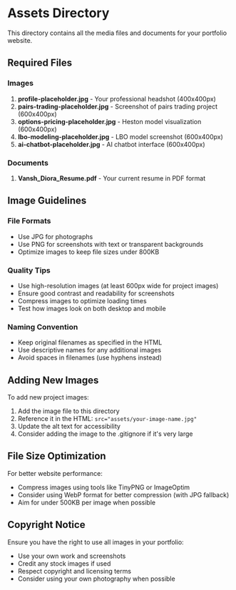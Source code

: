 # Assets Directory

This directory contains all the media files and documents for your portfolio website.

## Required Files

### Images
1. **profile-placeholder.jpg** - Your professional headshot (400x400px)
2. **pairs-trading-placeholder.jpg** - Screenshot of pairs trading project (600x400px)
3. **options-pricing-placeholder.jpg** - Heston model visualization (600x400px)
4. **lbo-modeling-placeholder.jpg** - LBO model screenshot (600x400px)
5. **ai-chatbot-placeholder.jpg** - AI chatbot interface (600x400px)

### Documents
1. **Vansh_Diora_Resume.pdf** - Your current resume in PDF format

## Image Guidelines

### File Formats
- Use JPG for photographs
- Use PNG for screenshots with text or transparent backgrounds
- Optimize images to keep file sizes under 800KB

### Quality Tips
- Use high-resolution images (at least 600px wide for project images)
- Ensure good contrast and readability for screenshots
- Compress images to optimize loading times
- Test how images look on both desktop and mobile

### Naming Convention
- Keep original filenames as specified in the HTML
- Use descriptive names for any additional images
- Avoid spaces in filenames (use hyphens instead)

## Adding New Images

To add new project images:
1. Add the image file to this directory
2. Reference it in the HTML: `src="assets/your-image-name.jpg"`
3. Update the alt text for accessibility
4. Consider adding the image to the .gitignore if it's very large

## File Size Optimization

For better website performance:
- Compress images using tools like TinyPNG or ImageOptim
- Consider using WebP format for better compression (with JPG fallback)
- Aim for under 500KB per image when possible

## Copyright Notice

Ensure you have the right to use all images in your portfolio:
- Use your own work and screenshots
- Credit any stock images if used
- Respect copyright and licensing terms
- Consider using your own photography when possible